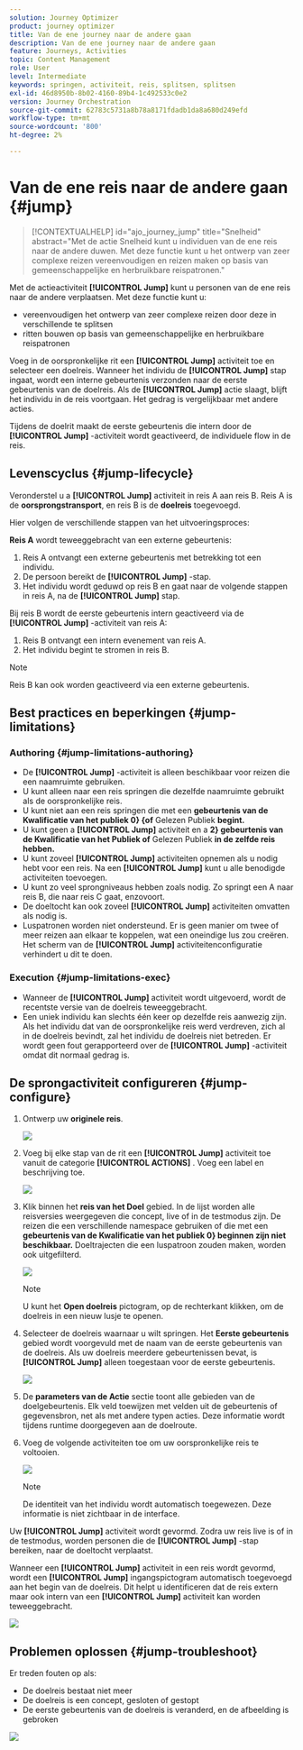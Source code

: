 ```yaml
---
solution: Journey Optimizer
product: journey optimizer
title: Van de ene journey naar de andere gaan
description: Van de ene journey naar de andere gaan
feature: Journeys, Activities
topic: Content Management
role: User
level: Intermediate
keywords: springen, activiteit, reis, splitsen, splitsen
exl-id: 46d8950b-8b02-4160-89b4-1c492533c0e2
version: Journey Orchestration
source-git-commit: 62783c5731a8b78a8171fdadb1da8a680d249efd
workflow-type: tm+mt
source-wordcount: '800'
ht-degree: 2%

---
```


# Van de ene reis naar de andere gaan {#jump}

>[!CONTEXTUALHELP]
>id="ajo_journey_jump"
>title="Snelheid"
>abstract="Met de actie Snelheid kunt u individuen van de ene reis naar de andere duwen. Met deze functie kunt u het ontwerp van zeer complexe reizen vereenvoudigen en reizen maken op basis van gemeenschappelijke en herbruikbare reispatronen."

Met de actieactiviteit **[!UICONTROL Jump]** kunt u personen van de ene reis naar de andere verplaatsen. Met deze functie kunt u:

* vereenvoudigen het ontwerp van zeer complexe reizen door deze in verschillende te splitsen
* ritten bouwen op basis van gemeenschappelijke en herbruikbare reispatronen

Voeg in de oorspronkelijke rit een **[!UICONTROL Jump]** activiteit toe en selecteer een doelreis. Wanneer het individu de **[!UICONTROL Jump]** stap ingaat, wordt een interne gebeurtenis verzonden naar de eerste gebeurtenis van de doelreis. Als de **[!UICONTROL Jump]** actie slaagt, blijft het individu in de reis voortgaan. Het gedrag is vergelijkbaar met andere acties.

Tijdens de doelrit maakt de eerste gebeurtenis die intern door de **[!UICONTROL Jump]** -activiteit wordt geactiveerd, de individuele flow in de reis.

## Levenscyclus {#jump-lifecycle}

Veronderstel u a **[!UICONTROL Jump]** activiteit in reis A aan reis B. Reis A is de **oorsprongstransport**, en reis B is de **doelreis** toegevoegd.

Hier volgen de verschillende stappen van het uitvoeringsproces:

**Reis A** wordt teweeggebracht van een externe gebeurtenis:

1. Reis A ontvangt een externe gebeurtenis met betrekking tot een individu.
1. De persoon bereikt de **[!UICONTROL Jump]** -stap.
1. Het individu wordt geduwd op reis B en gaat naar de volgende stappen in reis A, na de **[!UICONTROL Jump]** stap.

Bij reis B wordt de eerste gebeurtenis intern geactiveerd via de **[!UICONTROL Jump]** -activiteit van reis A:

1. Reis B ontvangt een intern evenement van reis A.
1. Het individu begint te stromen in reis B.

>[!NOTE]
>
>Reis B kan ook worden geactiveerd via een externe gebeurtenis.

## Best practices en beperkingen {#jump-limitations}

### Authoring {#jump-limitations-authoring}

* De **[!UICONTROL Jump]** -activiteit is alleen beschikbaar voor reizen die een naamruimte gebruiken.
* U kunt alleen naar een reis springen die dezelfde naamruimte gebruikt als de oorspronkelijke reis.
* U kunt niet aan een reis springen die met een **gebeurtenis van de Kwalificatie van het publiek 0&rbrace; &lbrace;of** Gelezen Publiek **begint.**
* U kunt geen a **[!UICONTROL Jump]** activiteit en a **2&rbrace; gebeurtenis van de Kwalificatie van het Publiek of** Gelezen Publiek **in de zelfde reis hebben.**
* U kunt zoveel **[!UICONTROL Jump]** activiteiten opnemen als u nodig hebt voor een reis. Na een **[!UICONTROL Jump]** kunt u alle benodigde activiteiten toevoegen.
* U kunt zo veel sprongniveaus hebben zoals nodig. Zo springt een A naar reis B, die naar reis C gaat, enzovoort.
* De doeltocht kan ook zoveel **[!UICONTROL Jump]** activiteiten omvatten als nodig is.
* Luspatronen worden niet ondersteund. Er is geen manier om twee of meer reizen aan elkaar te koppelen, wat een oneindige lus zou creëren. Het scherm van de **[!UICONTROL Jump]** activiteitenconfiguratie verhindert u dit te doen.

### Execution {#jump-limitations-exec}

* Wanneer de **[!UICONTROL Jump]** activiteit wordt uitgevoerd, wordt de recentste versie van de doelreis teweeggebracht.
* Een uniek individu kan slechts één keer op dezelfde reis aanwezig zijn. Als het individu dat van de oorspronkelijke reis werd verdreven, zich al in de doelreis bevindt, zal het individu de doelreis niet betreden. Er wordt geen fout gerapporteerd over de **[!UICONTROL Jump]** -activiteit omdat dit normaal gedrag is.

## De sprongactiviteit configureren {#jump-configure}

1. Ontwerp uw **originele reis**.

   ![](assets/jump1.png)

1. Voeg bij elke stap van de rit een **[!UICONTROL Jump]** activiteit toe vanuit de categorie **[!UICONTROL ACTIONS]** . Voeg een label en beschrijving toe.

   ![](assets/jump2.png)

1. Klik binnen het **reis van het Doel** gebied.
In de lijst worden alle reisversies weergegeven die concept, live of in de testmodus zijn. De reizen die een verschillende namespace gebruiken of die met een **gebeurtenis van de Kwalificatie van het publiek 0&rbrace; beginnen zijn niet beschikbaar.** Doeltrajecten die een luspatroon zouden maken, worden ook uitgefilterd.

   ![](assets/jump3.png)

   >[!NOTE]
   >
   >U kunt het **Open doelreis** pictogram, op de rechterkant klikken, om de doelreis in een nieuw lusje te openen.

1. Selecteer de doelreis waarnaar u wilt springen.
Het **Eerste gebeurtenis** gebied wordt voorgevuld met de naam van de eerste gebeurtenis van de doelreis. Als uw doelreis meerdere gebeurtenissen bevat, is **[!UICONTROL Jump]** alleen toegestaan voor de eerste gebeurtenis.

   ![](assets/jump4.png)

1. De **parameters van de Actie** sectie toont alle gebieden van de doelgebeurtenis. Elk veld toewijzen met velden uit de gebeurtenis of gegevensbron, net als met andere typen acties. Deze informatie wordt tijdens runtime doorgegeven aan de doelroute.
1. Voeg de volgende activiteiten toe om uw oorspronkelijke reis te voltooien.

   ![](assets/jump5.png)


   >[!NOTE]
   >
   >De identiteit van het individu wordt automatisch toegewezen. Deze informatie is niet zichtbaar in de interface.

Uw **[!UICONTROL Jump]** activiteit wordt gevormd. Zodra uw reis live is of in de testmodus, worden personen die de **[!UICONTROL Jump]** -stap bereiken, naar de doeltocht verplaatst.

Wanneer een **[!UICONTROL Jump]** activiteit in een reis wordt gevormd, wordt een **[!UICONTROL Jump]** ingangspictogram automatisch toegevoegd aan het begin van de doelreis. Dit helpt u identificeren dat de reis extern maar ook intern van een **[!UICONTROL Jump]** activiteit kan worden teweeggebracht.

![](assets/jump7.png)

## Problemen oplossen {#jump-troubleshoot}

Er treden fouten op als:

* De doelreis bestaat niet meer
* De doelreis is een concept, gesloten of gestopt
* De eerste gebeurtenis van de doelreis is veranderd, en de afbeelding is gebroken

![](assets/jump6.png)

